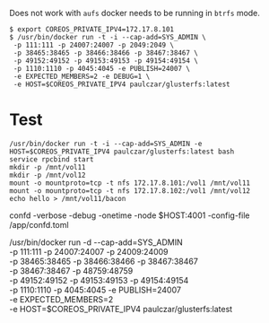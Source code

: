 

Does not work with `aufs` docker needs to be running in `btrfs` mode.

```
$ export COREOS_PRIVATE_IPV4=172.17.8.101
$ /usr/bin/docker run -t -i --cap-add=SYS_ADMIN \
 -p 111:111 -p 24007:24007 -p 2049:2049 \
 -p 38465:38465 -p 38466:38466 -p 38467:38467 \
 -p 49152:49152 -p 49153:49153 -p 49154:49154 \
 -p 1110:1110 -p 4045:4045 -e PUBLISH=24007 \
 -e EXPECTED_MEMBERS=2 -e DEBUG=1 \
 -e HOST=$COREOS_PRIVATE_IPV4 paulczar/glusterfs:latest
```

Test
===

```
/usr/bin/docker run -t -i --cap-add=SYS_ADMIN -e HOST=$COREOS_PRIVATE_IPV4 paulczar/glusterfs:latest bash
service rpcbind start
mkdir -p /mnt/vol11
mkdir -p /mnt/vol12
mount -o mountproto=tcp -t nfs 172.17.8.101:/vol1 /mnt/vol11
mount -o mountproto=tcp -t nfs 172.17.8.102:/vol1 /mnt/vol12
echo hello > /mnt/vol11/bacon

```

confd -verbose -debug -onetime -node $HOST:4001 -config-file /app/confd.toml



/usr/bin/docker run -d --cap-add=SYS_ADMIN \
 -p 111:111 -p 24007:24007 -p 24009:24009 \
 -p 38465:38465 -p 38466:38466 -p 38467:38467 \
 -p 38467:38467 -p 48759:48759 \
 -p 49152:49152 -p 49153:49153 -p 49154:49154 \
 -p 1110:1110 -p 4045:4045 -e PUBLISH=24007 \
 -e EXPECTED_MEMBERS=2 \
 -e HOST=$COREOS_PRIVATE_IPV4 paulczar/glusterfs:latest